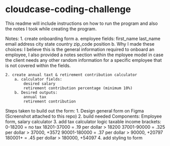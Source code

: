 # cloudcase-coding-challenge
 
This readme will include instructions on how to run the program and also the notes I took while creating the program. 



Notes: 
    1. create onboarding form
        a. employee fields: 
            first_name
            last_name
            email
            address
            city
            state
            country
            zip_code
            position
        b. Why I made these choices: 
            I believe this is the general information required to onboard an employee, I also provided a notes section within the mployee model in case the client needs any other random information for a specific employee that is not covered within the fields.

    2. create annual taxt & retirement contribution calculator 
        a. calculator fields: 
            desired salary
            retirement contribution percentage (minimum 10%)
        b. Desired outputs: 
            annual tax 
            retirement contribution 

    
    
Steps taken to build out the form:
    1. Design general form on Figma (Screenshot attached to this repo)
    2. build needed Components: Employee form, salary calculator
    3. add tax calculator logic
        taxable income brackets:
            0-18200 = no tax
            18201-37000 = .19 per dollar > 18200
            37001-90000 = .325 per dollar > 37000, +3572
            90001-180000 = .37 per dollar > 90000, +20797
            180001+ = .45 per dollar > 180000, +54097
    4. add styling to form


